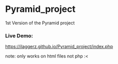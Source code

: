 # Pyramid_project

1st Version of the Pyramid project

### Live Demo: 
https://ilaggerz.github.io/Pyramid_project/index.php

note: only works on html files not php :<
